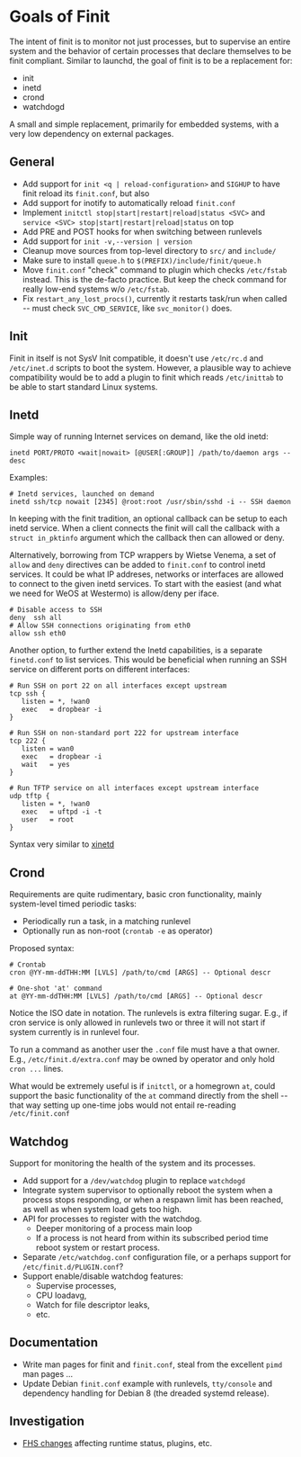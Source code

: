 Goals of Finit
==============

The intent of finit is to monitor not just processes, but to supervise
an entire system and the behavior of certain processes that declare
themselves to be finit compliant.  Similar to launchd, the goal of
finit is to be a replacement for:

* init
* inetd
* crond
* watchdogd

A small and simple replacement, primarily for embedded systems, with a
very low dependency on external packages.

General
-------

* Add support for `init <q | reload-configuration>` and `SIGHUP` to
  have finit reload its `finit.conf`, but also
* Add support for inotify to automatically reload `finit.conf`
* Implement `initctl stop|start|restart|reload|status <SVC>` and
  `service <SVC> stop|start|restart|reload|status` on top
* Add PRE and POST hooks for when switching between runlevels
* Add support for `init -v,--version | version`
* Cleanup move sources from top-level directory to `src/` and `include/`
* Make sure to install `queue.h` to `$(PREFIX)/include/finit/queue.h`
* Move `finit.conf` "check" command to plugin which checks `/etc/fstab`
  instead.  This is the de-facto practice.  But keep the check command
  for really low-end systems w/o `/etc/fstab`.
* Fix `restart_any_lost_procs()`, currently it restarts task/run when
  called -- must check `SVC_CMD_SERVICE`, like `svc_monitor()` does.

Init
----

Finit in itself is not SysV Init compatible, it doesn't use `/etc/rc.d`
and `/etc/inet.d` scripts to boot the system.  However, a plausible way
to achieve compatibility would be to add a plugin to finit which reads
`/etc/inittab` to be able to start standard Linux systems.


Inetd
-----

Simple way of running Internet services on demand, like the old inetd:

    inetd PORT/PROTO <wait|nowait> [@USER[:GROUP]] /path/to/daemon args -- desc

Examples:

    # Inetd services, launched on demand
    inetd ssh/tcp nowait [2345] @root:root /usr/sbin/sshd -i -- SSH daemon

In keeping with the finit tradition, an optional callback can be setup
to each inetd service.  When a client connects the finit will call the
callback with a `struct in_pktinfo` argument which the callback then can
allowed or deny.

Alternatively, borrowing from TCP wrappers by Wietse Venema, a set of
`allow` and `deny` directives can be added to `finit.conf` to control
inetd services.  It could be what IP addreses, networks or interfaces
are allowed to connect to the given inetd services.  To start with the
easiest (and what we need for WeOS at Westermo) is allow/deny per iface.

    # Disable access to SSH
    deny  ssh all
    # Allow SSH connections originating from eth0
    allow ssh eth0

Another option, to further extend the Inetd capabilities, is a separate
`finetd.conf` to list services.  This would be beneficial when running
an SSH service on different ports on different interfaces:

    # Run SSH on port 22 on all interfaces except upstream
    tcp ssh {
       listen = *, !wan0
       exec   = dropbear -i
    }
    
    # Run SSH on non-standard port 222 for upstream interface
    tcp 222 {
       listen = wan0
       exec   = dropbear -i
       wait   = yes
    }
    
    # Run TFTP service on all interfaces except upstream interface
    udp tftp {
       listen = *, !wan0
       exec   = uftpd -i -t
       user   = root
    }

Syntax very similar to [xinetd](http://en.wikipedia.org/wiki/Xinetd)


Crond
-----

Requirements are quite rudimentary, basic cron functionality, mainly
system-level timed periodic tasks:

* Periodically run a task, in a matching runlevel
* Optionally run as non-root (`crontab -e` as operator)

Proposed syntax:

    # Crontab
    cron @YY-mm-ddTHH:MM [LVLS] /path/to/cmd [ARGS] -- Optional descr
    
    # One-shot 'at' command
    at @YY-mm-ddTHH:MM [LVLS] /path/to/cmd [ARGS] -- Optional descr

Notice the ISO date in notation.  The runlevels is extra filtering
sugar.  E.g., if cron service is only allowed in runlevels two or three
it will not start if system currently is in runlevel four.

To run a command as another user the `.conf` file must have a that
owner.  E.g., `/etc/finit.d/extra.conf` may be owned by operator and
only hold `cron ...` lines.

What would be extremely useful is if `initctl`, or a homegrown `at`,
could support the basic functionality of the `at` command directly from
the shell -- that way setting up one-time jobs would not entail
re-reading `/etc/finit.conf`


Watchdog
--------

Support for monitoring the health of the system and its processes.

* Add support for a `/dev/watchdog` plugin to replace `watchdogd`
* Integrate system supervisor to optionally reboot the system when a
  process stops responding, or when a respawn limit has been reached,
  as well as when system load gets too high.
* API for processes to register with the watchdog.
  - Deeper monitoring of a process main loop
  - If a process is not heard from within its subscribed period time
    reboot system or restart process.
* Separate `/etc/watchdog.conf` configuration file, or a perhaps
  support for `/etc/finit.d/PLUGIN.conf`?
* Support enable/disable watchdog features:
  - Supervise processes,
  - CPU loadavg,
  - Watch for file descriptor leaks,
  - etc.


Documentation
-------------

* Write man pages for finit and `finit.conf`, steal from the excellent
  `pimd` man pages ...
* Update Debian `finit.conf` example with runlevels, `tty/console` and
  dependency handling for Debian 8 (the dreaded systemd release).


Investigation
-------------

* [FHS changes](http://askubuntu.com/questions/57297/why-has-var-run-been-migrated-to-run)
  affecting runtime status, plugins, etc.

